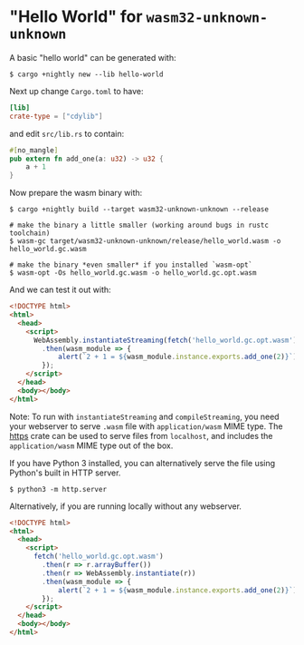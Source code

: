 # "Hello World" for `wasm32-unknown-unknown`

A basic "hello world" can be generated with:

```
$ cargo +nightly new --lib hello-world
```

Next up change `Cargo.toml` to have:

```toml
[lib]
crate-type = ["cdylib"]
```

and edit `src/lib.rs` to contain:

```rust
#[no_mangle]
pub extern fn add_one(a: u32) -> u32 {
    a + 1
}
```

Now prepare the wasm binary with:

```
$ cargo +nightly build --target wasm32-unknown-unknown --release

# make the binary a little smaller (working around bugs in rustc toolchain)
$ wasm-gc target/wasm32-unknown-unknown/release/hello_world.wasm -o hello_world.gc.wasm

# make the binary *even smaller* if you installed `wasm-opt`
$ wasm-opt -Os hello_world.gc.wasm -o hello_world.gc.opt.wasm
```

And we can test it out with:

```html
<!DOCTYPE html>
<html>
  <head>
    <script>
      WebAssembly.instantiateStreaming(fetch('hello_world.gc.opt.wasm'))
        .then(wasm_module => {
            alert(`2 + 1 = ${wasm_module.instance.exports.add_one(2)}`);
        });
    </script>
  </head>
  <body></body>
</html>
```

Note: To run with `instantiateStreaming` and `compileStreaming`, you need your webserver to serve `.wasm` file with `application/wasm` MIME type. The [https](https://github.com/thecoshman/http) crate can be used to serve files from `localhost`, and includes the `application/wasm` MIME type out of the box.

If you have Python 3 installed, you can alternatively serve the file using Python's built in
HTTP server.

```
$ python3 -m http.server
```

Alternatively, if you are running locally without any webserver.

```html
<!DOCTYPE html>
<html>
  <head>
    <script>
      fetch('hello_world.gc.opt.wasm')
        .then(r => r.arrayBuffer())
        .then(r => WebAssembly.instantiate(r))
        .then(wasm_module => {
            alert(`2 + 1 = ${wasm_module.instance.exports.add_one(2)}`);
        });
    </script>
  </head>
  <body></body>
</html>
```
